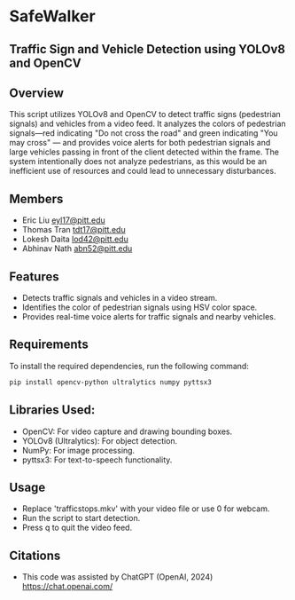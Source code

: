 # SafeWalker
## Traffic Sign and Vehicle Detection using YOLOv8 and OpenCV

## Overview
This script utilizes YOLOv8 and OpenCV to detect traffic signs (pedestrian signals) and vehicles from a video feed. It analyzes the colors of pedestrian signals—red indicating "Do not cross the road" and green indicating "You may cross" — and provides voice alerts for both pedestrian signals and large vehicles passing in front of the client detected within the frame. The system intentionally does not analyze pedestrians, as this would be an inefficient use of resources and could lead to unnecessary disturbances.

## Members
- Eric Liu   eyl17@pitt.edu
- Thomas Tran  tdt17@pitt.edu  
- Lokesh Daita lod42@pitt.edu
- Abhinav Nath abn52@pitt.edu

## Features
- Detects traffic signals and vehicles in a video stream.
- Identifies the color of pedestrian signals using HSV color space.
- Provides real-time voice alerts for traffic signals and nearby vehicles.

## Requirements

To install the required dependencies, run the following command:
```bash
pip install opencv-python ultralytics numpy pyttsx3
```
## Libraries Used:

- OpenCV: For video capture and drawing bounding boxes.
- YOLOv8 (Ultralytics): For object detection.
- NumPy: For image processing.
- pyttsx3: For text-to-speech functionality.
  
## Usage
- Replace 'trafficstops.mkv' with your video file or use 0 for webcam.
- Run the script to start detection.
- Press q to quit the video feed.

## Citations
- This code was assisted by ChatGPT (OpenAI, 2024)
  https://chat.openai.com/
